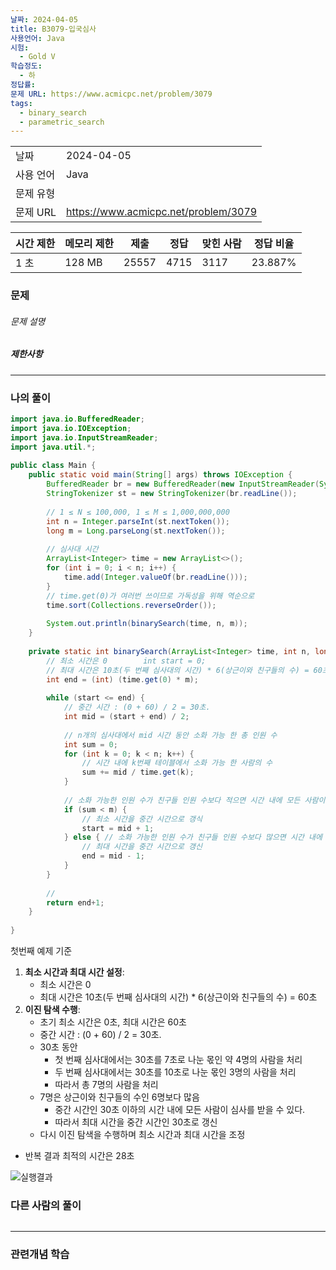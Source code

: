 ```yaml
---
날짜: 2024-04-05
title: B3079-입국심사
사용언어: Java
시험:
  - Gold V
학습정도:
  - 하
정답률: 
문제 URL: https://www.acmicpc.net/problem/3079
tags:
  - binary_search
  - parametric_search
---
```


|        |                                      |
| ------ | ------------------------------------ |
| 날짜     | 2024-04-05                           |
| 사용 언어  | Java                                 |
| 문제 유형  |                                      |
| 문제 URL | https://www.acmicpc.net/problem/3079 |

| 시간 제한 | 메모리 제한 | 제출    | 정답   | 맞힌 사람 | 정답 비율   |
| ----- | ------ | ----- | ---- | ----- | ------- |
| 1 초   | 128 MB | 25557 | 4715 | 3117  | 23.887% |

### 문제

###### 문제 설명


##### 제한사항


---

### 나의 풀이

```java
import java.io.BufferedReader;  
import java.io.IOException;  
import java.io.InputStreamReader;  
import java.util.*;  
  
public class Main {  
    public static void main(String[] args) throws IOException {  
        BufferedReader br = new BufferedReader(new InputStreamReader(System.in));  
        StringTokenizer st = new StringTokenizer(br.readLine());  
  
        // 1 ≤ N ≤ 100,000, 1 ≤ M ≤ 1,000,000,000  
        int n = Integer.parseInt(st.nextToken());  
        long m = Long.parseLong(st.nextToken());  
  
        // 심사대 시간  
        ArrayList<Integer> time = new ArrayList<>();  
        for (int i = 0; i < n; i++) {  
            time.add(Integer.valueOf(br.readLine()));  
        }  
        // time.get(0)가 여러번 쓰이므로 가독성을 위해 역순으로  
        time.sort(Collections.reverseOrder());  
  
        System.out.println(binarySearch(time, n, m));  
    }  
  
    private static int binarySearch(ArrayList<Integer> time, int n, long m) {  
        // 최소 시간은 0        int start = 0;  
        // 최대 시간은 10초(두 번째 심사대의 시간) * 6(상근이와 친구들의 수) = 60초  
        int end = (int) (time.get(0) * m);  
  
        while (start <= end) {  
            // 중간 시간 : (0 + 60) / 2 = 30초.  
            int mid = (start + end) / 2;  
  
            // n개의 심사대에서 mid 시간 동안 소화 가능 한 총 인원 수  
            int sum = 0;  
            for (int k = 0; k < n; k++) {  
                // 시간 내에 k번째 테이블에서 소화 가능 한 사람의 수  
                sum += mid / time.get(k);  
            }  
  
            // 소화 가능한 인원 수가 친구들 인원 수보다 적으면 시간 내에 모든 사람이 심사를 받을 수 없다.  
            if (sum < m) {  
                // 최소 시간을 중간 시간으로 갱식  
                start = mid + 1;  
            } else { // 소화 가능한 인원 수가 친구들 인원 수보다 많으면 시간 내에 모든 사람이 심사를 받을 수 있다.  
                // 최대 시간을 중간 시간으로 갱신  
                end = mid - 1;  
            }  
        }  
  
        //  
        return end+1;  
    }  
  
}
```

첫번째 예제 기준
1. **최소 시간과 최대 시간 설정**:
    - 최소 시간은 0
    - 최대 시간은 10초(두 번째 심사대의 시간) * 6(상근이와 친구들의 수) = 60초
2. **이진 탐색 수행**:
    - 초기 최소 시간은 0초, 최대 시간은 60초
    - 중간 시간 : (0 + 60) / 2 = 30초.
    - 30초 동안
	    - 첫 번째 심사대에서는 30초를 7초로 나눈 몫인 약 4명의 사람을 처리
	    - 두 번째 심사대에서는 30초를 10초로 나눈 몫인 3명의 사람을 처리
	    - 따라서 총 7명의 사람을 처리
    - 7명은 상근이와 친구들의 수인 6명보다 많음
	    - 중간 시간인 30초 이하의 시간 내에 모든 사람이 심사를 받을 수 있다.
	    - 따라서 최대 시간을 중간 시간인 30초로 갱신
    - 다시 이진 탐색을 수행하며 최소 시간과 최대 시간을 조정
- 반복 결과 최적의 시간은 28초

![실행결과](/assets/CodingTest/B3079.png)
### 다른 사람의 풀이

```java

```

---
### 관련개념 학습

